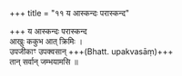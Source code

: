 +++
title = "११ य आस्कन्दः परास्कन्द"

+++
य आस्कन्दः परास्कन्द  
आखुः ककुभ आत् क्रिमिः ।  
उपजीकाꣳ उपक्वसान् +++(Bhatt. upakvasāṃ)+++  
तान् सर्वान् जम्भयामसि ॥